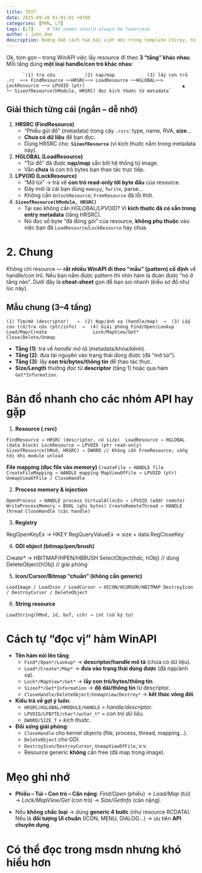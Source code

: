 ```yaml
---
title: TEST
date: 2025-09-28 01:01:01 +0700
categories: [PWN, LT]
tags: [LT]     # TAG names should always be lowercase
author : john_doe
description: Hướng dẫn cách tạo bài viết mới trong template Chirpy, từ đặt tên, tạo file đến thêm mô tả, tác giả, bình luận...
---
```



Ok, tóm gọn – trong WinAPI việc lấy resource đi theo **3 “tầng” khác nhau**. Mỗi tầng dùng **một loại handle/con trỏ khác nhau**:


          `(1) tra cứu           (2) nạp/map            (3) lấy con trỏ .rc  ──> FindResource ──HRSRC──> LoadResource ──HGLOBAL──> LockResource ──> LPVOID (ptr)                                    ▲                                    └─ SizeofResource(hModule, HRSRC) đọc kích thước từ metadata`

## Giải thích từng cái (ngắn – dễ nhớ)
1. **HRSRC (FindResource)**
    - “Phiếu gửi đồ” (metadata) trong cây `.rsrc`: type, name, RVA, **size**…
    - **Chưa có dữ liệu** để bạn đọc.
    - Dùng HRSRC cho: **`SizeofResource`** (vì kích thước nằm trong metadata này).
2. **HGLOBAL (LoadResource)**
    - “Túi đồ” đã được **nạp/map** sẵn bởi hệ thống từ image.
    - Vẫn **chưa** là con trỏ bytes bạn thao tác trực tiếp.
3. **LPVOID (LockResource)**
    - “Mở túi” → trả về **con trỏ read‑only tới byte đầu** của resource.
    - Đây mới là cái bạn dùng `memcpy`, `fwrite`, parse…
    - Không cần `UnlockResource`; `FreeResource` đã lỗi thời.
4. **`SizeofResource(hModule, HRSRC)`**
    - Tại sao không cần HGLOBAL/LPVOID? Vì **kích thước đã có sẵn trong entry metadata** (tầng HRSRC).
    - Nó đọc số byte “đã đóng gói” của resource, **không phụ thuộc** vào việc bạn đã `LoadResource`/`LockResource` hay chưa.

# 2. Chung
Không chỉ resource — **rất nhiều WinAPI đi theo “mẫu” (pattern) cố định** về handle/con trỏ. Nếu bạn nắm được pattern thì nhìn hàm là đoán được “nó ở tầng nào”. Dưới đây là **cheat‑sheet** gọn để bạn soi nhanh (kiểu sơ đồ như lúc nãy).

## Mẫu chung (3–4 tầng)


`(1) Tìm/mở (descriptor)   →  (2) Nạp/ánh xạ (handle/map)  →  (3) Lấy con trỏ/tra cứu (ptr/info)  →  (4) Giải phóng Find/Open/Lookup             Load/Map/Create                 Lock/MapView/Get*                        Close/Delete/Unmap`

- **Tầng (1)**: trả về _handle mô tả_ (metadata/khóa/kênh).
- **Tầng (2)**: đưa tài nguyên vào trạng thái dùng được (đã “mở túi”).
- **Tầng (3)**: lấy **con trỏ/bytes/thông tin** để thao tác thực.
- **Size/Length** thường đọc từ **descriptor** (tầng 1) hoặc qua hàm `Get*Information`.


# Bản đồ nhanh cho các nhóm API hay gặp

1. **Resource (.rsrc)**

`FindResource → HRSRC (descriptor, có size)  LoadResource → HGLOBAL (data block) LockResource → LPVOID (ptr read‑only) SizeofResource(hMod, HRSRC) → DWORD // Không cần FreeResource; sống tới khi module unload`

**File mapping (đọc file vào memory)**
`CreateFile → HANDLE file CreateFileMapping → HANDLE mapping MapViewOfFile → LPVOID (ptr) UnmapViewOfFile / CloseHandle`

2. **Process memory & injection**

`OpenProcess → HANDLE process VirtualAllocEx → LPVOID (addr remote) WriteProcessMemory → BOOL (ghi bytes) CreateRemoteThread → HANDLE thread CloseHandle (các handle)`

3. **Registry**

RegOpenKeyEx → HKEY
RegQueryValueEx → size + data
RegCloseKey`

4. **GDI object (bitmap/pen/brush)**

Create* → HBITMAP/HPEN/HBRUSH
SelectObject(hdc, hObj)  // dùng
DeleteObject(hObj)       // giải phóng`

5. **Icon/Cursor/Bitmap “chuẩn” (không cần generic)**

`LoadImage / LoadIcon / LoadCursor → HICON/HCURSOR/HBITMAP
DestroyIcon / DestroyCursor / DeleteObject`

6. **String resource**

`LoadString(hMod, id, buf, cch) → int (số ký tự)`

# Cách tự “đọc vị” hàm WinAPI

- **Tên hàm nói lên tầng**:
    - `Find*/Open*/Lookup*` → **descriptor/handle mô tả** (chưa có dữ liệu).
    - `Load*/Create*/Map*` → **đưa vào trạng thái dùng được** (đã nạp/ánh xạ).
    - `Lock*/MapView*/Get*` → **lấy con trỏ/bytes/thông tin**.
    - `Sizeof*/Get*Information` → **độ dài/thông tin** từ descriptor.
    - `CloseHandle/DeleteObject/UnmapView/Destroy*` → **kết thúc vòng đời**.
- **Kiểu trả về gợi ý luôn**:
    - `HRSRC/HGLOBAL/HMODULE/HANDLE` = _handle/descriptor_.
    - `LPVOID/LPBYTE/char*/wchar_t*` = _con trỏ dữ liệu_.
    - `DWORD/SIZE_T` = _kích thước_.
- **Đối xứng giải phóng**:
    - `CloseHandle` cho kernel objects (file, process, thread, mapping…).
    - `DeleteObject` cho GDI.
    - `DestroyIcon/DestroyCursor`, `UnmapViewOfFile`, v.v.
    - Resource generic **không** cần free (đã map trong image).

# Mẹo ghi nhớ

- **Phiếu – Túi – Con trỏ – Cân nặng**:
    _Find/Open_ (phiếu) → _Load/Map_ (túi) → _Lock/MapView/Get_ (con trỏ) → _Size/GetInfo_ (cân nặng).

- Nếu **không chắc loại** → dùng **generic 4 bước** (như resource RCDATA).
    Nếu là **đối tượng UI chuẩn** (ICON, MENU, DIALOG…) → ưu tiên **API chuyên dụng**.

# Có thể đọc trong msdn nhưng khó hiểu hơn
